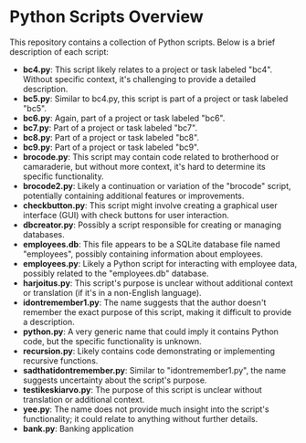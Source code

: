 # Python Scripts Overview

This repository contains a collection of Python scripts. Below is a brief description of each script:

- **bc4.py**: This script likely relates to a project or task labeled "bc4". Without specific context, it's challenging to provide a detailed description.
- **bc5.py**: Similar to bc4.py, this script is part of a project or task labeled "bc5".
- **bc6.py**: Again, part of a project or task labeled "bc6".
- **bc7.py**: Part of a project or task labeled "bc7".
- **bc8.py**: Part of a project or task labeled "bc8".
- **bc9.py**: Part of a project or task labeled "bc9".
- **brocode.py**: This script may contain code related to brotherhood or camaraderie, but without more context, it's hard to determine its specific functionality.
- **brocode2.py**: Likely a continuation or variation of the "brocode" script, potentially containing additional features or improvements.
- **checkbutton.py**: This script might involve creating a graphical user interface (GUI) with check buttons for user interaction.
- **dbcreator.py**: Possibly a script responsible for creating or managing databases.
- **employees.db**: This file appears to be a SQLite database file named "employees", possibly containing information about employees.
- **employees.py**: Likely a Python script for interacting with employee data, possibly related to the "employees.db" database.
- **harjoitus.py**: This script's purpose is unclear without additional context or translation (if it's in a non-English language).
- **idontremember1.py**: The name suggests that the author doesn't remember the exact purpose of this script, making it difficult to provide a description.
- **python.py**: A very generic name that could imply it contains Python code, but the specific functionality is unknown.
- **recursion.py**: Likely contains code demonstrating or implementing recursive functions.
- **sadthatidontremember.py**: Similar to "idontremember1.py", the name suggests uncertainty about the script's purpose.
- **testikeskiarvo.py**: The purpose of this script is unclear without translation or additional context.
- **yee.py**: The name does not provide much insight into the script's functionality; it could relate to anything without further details.
- **bank.py**: Banking application

